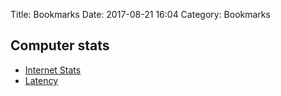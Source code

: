 Title: Bookmarks
Date: 2017-08-21 16:04
Category: Bookmarks

## Computer stats
* [Internet Stats](http://www.internetlivestats.com/)
* [Latency](http://gist.github.com/jboner/2841832)
